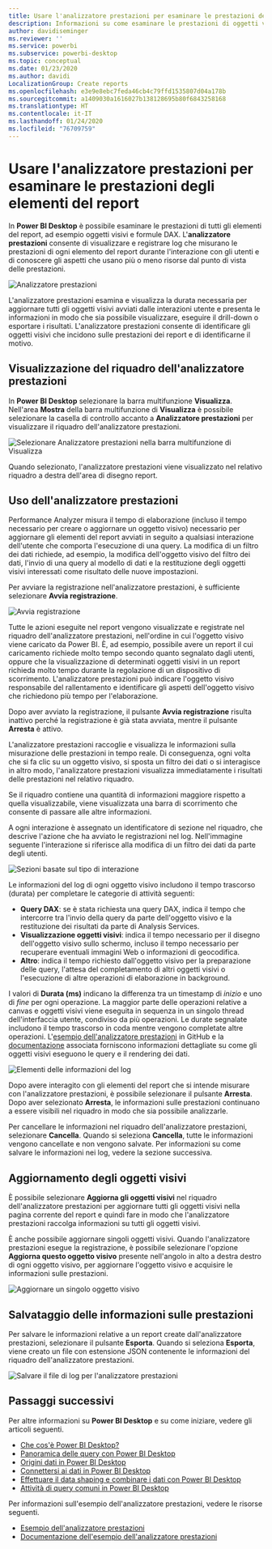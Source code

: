 ```yaml
---
title: Usare l'analizzatore prestazioni per esaminare le prestazioni degli elementi del report in Power BI Desktop
description: Informazioni su come esaminare le prestazioni di oggetti visivi ed elementi del report in termini di utilizzo delle risorse e velocità di risposta
author: davidiseminger
ms.reviewer: ''
ms.service: powerbi
ms.subservice: powerbi-desktop
ms.topic: conceptual
ms.date: 01/23/2020
ms.author: davidi
LocalizationGroup: Create reports
ms.openlocfilehash: e3e9e8ebc7feda46cb4c79ffd1535807d04a178b
ms.sourcegitcommit: a1409030a1616027b138128695b80f6843258168
ms.translationtype: HT
ms.contentlocale: it-IT
ms.lasthandoff: 01/24/2020
ms.locfileid: "76709759"
---
```

# <a name="use-performance-analyzer-to-examine-report-element-performance"></a>Usare l'analizzatore prestazioni per esaminare le prestazioni degli elementi del report

In **Power BI Desktop** è possibile esaminare le prestazioni di tutti gli elementi del report, ad esempio oggetti visivi e formule DAX. L'**analizzatore prestazioni** consente di visualizzare e registrare log che misurano le prestazioni di ogni elemento del report durante l'interazione con gli utenti e di conoscere gli aspetti che usano più o meno risorse dal punto di vista delle prestazioni.

![Analizzatore prestazioni](media/desktop-performance-analyzer/performance-analyzer-01.png)

L'analizzatore prestazioni esamina e visualizza la durata necessaria per aggiornare tutti gli oggetti visivi avviati dalle interazioni utente e presenta le informazioni in modo che sia possibile visualizzare, eseguire il drill-down o esportare i risultati. L'analizzatore prestazioni consente di identificare gli oggetti visivi che incidono sulle prestazioni dei report e di identificarne il motivo.

## <a name="displaying-the-performance-analyzer-pane"></a>Visualizzazione del riquadro dell'analizzatore prestazioni

In **Power BI Desktop** selezionare la barra multifunzione **Visualizza**. Nell'area **Mostra** della barra multifunzione di **Visualizza** è possibile selezionare la casella di controllo accanto a **Analizzatore prestazioni** per visualizzare il riquadro dell'analizzatore prestazioni.

![Selezionare Analizzatore prestazioni nella barra multifunzione di Visualizza](media/desktop-performance-analyzer/performance-analyzer-02.png)

Quando selezionato, l'analizzatore prestazioni viene visualizzato nel relativo riquadro a destra dell'area di disegno report.

## <a name="using-performance-analyzer"></a>Uso dell'analizzatore prestazioni

Performance Analyzer misura il tempo di elaborazione (incluso il tempo necessario per creare o aggiornare un oggetto visivo) necessario per aggiornare gli elementi del report avviati in seguito a qualsiasi interazione dell'utente che comporta l'esecuzione di una query. La modifica di un filtro dei dati richiede, ad esempio, la modifica dell'oggetto visivo del filtro dei dati, l'invio di una query al modello di dati e la restituzione degli oggetti visivi interessati come risultato delle nuove impostazioni. 

Per avviare la registrazione nell'analizzatore prestazioni, è sufficiente selezionare **Avvia registrazione**.

![Avvia registrazione](media/desktop-performance-analyzer/performance-analyzer-03.png)

Tutte le azioni eseguite nel report vengono visualizzate e registrate nel riquadro dell'analizzatore prestazioni, nell'ordine in cui l'oggetto visivo viene caricato da Power BI. È, ad esempio, possibile avere un report il cui caricamento richiede molto tempo secondo quanto segnalato dagli utenti, oppure che la visualizzazione di determinati oggetti visivi in un report richieda molto tempo durante la regolazione di un dispositivo di scorrimento. L'analizzatore prestazioni può indicare l'oggetto visivo responsabile del rallentamento e identificare gli aspetti dell'oggetto visivo che richiedono più tempo per l'elaborazione. 

Dopo aver avviato la registrazione, il pulsante **Avvia registrazione** risulta inattivo perché la registrazione è già stata avviata, mentre il pulsante **Arresta** è attivo. 

L'analizzatore prestazioni raccoglie e visualizza le informazioni sulla misurazione delle prestazioni in tempo reale. Di conseguenza, ogni volta che si fa clic su un oggetto visivo, si sposta un filtro dei dati o si interagisce in altro modo, l'analizzatore prestazioni visualizza immediatamente i risultati delle prestazioni nel relativo riquadro.

Se il riquadro contiene una quantità di informazioni maggiore rispetto a quella visualizzabile, viene visualizzata una barra di scorrimento che consente di passare alle altre informazioni.

A ogni interazione è assegnato un identificatore di sezione nel riquadro, che descrive l'azione che ha avviato le registrazioni nel log. Nell'immagine seguente l'interazione si riferisce alla modifica di un filtro dei dati da parte degli utenti.

![Sezioni basate sul tipo di interazione](media/desktop-performance-analyzer/performance-analyzer-04.png)

Le informazioni del log di ogni oggetto visivo includono il tempo trascorso (durata) per completare le categorie di attività seguenti:

* **Query DAX**: se è stata richiesta una query DAX, indica il tempo che intercorre tra l'invio della query da parte dell'oggetto visivo e la restituzione dei risultati da parte di Analysis Services.
* **Visualizzazione oggetti visivi**: indica il tempo necessario per il disegno dell'oggetto visivo sullo schermo, incluso il tempo necessario per recuperare eventuali immagini Web o informazioni di geocodifica. 
* **Altro**: indica il tempo richiesto dall'oggetto visivo per la preparazione delle query, l'attesa del completamento di altri oggetti visivi o l'esecuzione di altre operazioni di elaborazione in background.

I valori di **Durata (ms)** indicano la differenza tra un timestamp di *inizio* e uno di *fine* per ogni operazione. La maggior parte delle operazioni relative a canvas e oggetti visivi viene eseguita in sequenza in un singolo thread dell'interfaccia utente, condiviso da più operazioni. Le durate segnalate includono il tempo trascorso in coda mentre vengono completate altre operazioni. L'[esempio dell'analizzatore prestazioni](https://github.com/microsoft/powerbi-desktop-samples/tree/master/Performance%20Analyzer) in GitHub e la [documentazione](https://github.com/microsoft/powerbi-desktop-samples/blob/master/Performance%20Analyzer/Power%20BI%20Performance%20Analyzer%20Export%20File%20Format.docx) associata forniscono informazioni dettagliate su come gli oggetti visivi eseguono le query e il rendering dei dati.


![Elementi delle informazioni del log](media/desktop-performance-analyzer/performance-analyzer-06.png)

Dopo avere interagito con gli elementi del report che si intende misurare con l'analizzatore prestazioni, è possibile selezionare il pulsante **Arresta**. Dopo aver selezionato **Arresta**, le informazioni sulle prestazioni continuano a essere visibili nel riquadro in modo che sia possibile analizzarle.

Per cancellare le informazioni nel riquadro dell'analizzatore prestazioni, selezionare **Cancella**. Quando si seleziona **Cancella**, tutte le informazioni vengono cancellate e non vengono salvate. Per informazioni su come salvare le informazioni nei log, vedere la sezione successiva. 

## <a name="refreshing-visuals"></a>Aggiornamento degli oggetti visivi

È possibile selezionare **Aggiorna gli oggetti visivi** nel riquadro dell'analizzatore prestazioni per aggiornare tutti gli oggetti visivi nella pagina corrente del report e quindi fare in modo che l'analizzatore prestazioni raccolga informazioni su tutti gli oggetti visivi.

È anche possibile aggiornare singoli oggetti visivi. Quando l'analizzatore prestazioni esegue la registrazione, è possibile selezionare l'opzione **Aggiorna questo oggetto visivo** presente nell'angolo in alto a destra destro di ogni oggetto visivo, per aggiornare l'oggetto visivo e acquisire le informazioni sulle prestazioni.

![Aggiornare un singolo oggetto visivo](media/desktop-performance-analyzer/performance-analyzer-07.png)

## <a name="saving-performance-information"></a>Salvataggio delle informazioni sulle prestazioni

Per salvare le informazioni relative a un report create dall'analizzatore prestazioni, selezionare il pulsante **Esporta**. Quando si seleziona **Esporta**, viene creato un file con estensione JSON contenente le informazioni del riquadro dell'analizzatore prestazioni. 

![Salvare il file di log per l'analizzatore prestazioni](media/desktop-performance-analyzer/performance-analyzer-05.png)


## <a name="next-steps"></a>Passaggi successivi
Per altre informazioni su **Power BI Desktop** e su come iniziare, vedere gli articoli seguenti.

* [Che cos'è Power BI Desktop?](desktop-what-is-desktop.md)
* [Panoramica delle query con Power BI Desktop](desktop-query-overview.md)
* [Origini dati in Power BI Desktop](desktop-data-sources.md)
* [Connettersi ai dati in Power BI Desktop](desktop-connect-to-data.md)
* [Effettuare il data shaping e combinare i dati con Power BI Desktop](desktop-shape-and-combine-data.md)
* [Attività di query comuni in Power BI Desktop](desktop-common-query-tasks.md)   

Per informazioni sull'esempio dell'analizzatore prestazioni, vedere le risorse seguenti.

* [Esempio dell'analizzatore prestazioni](https://github.com/microsoft/powerbi-desktop-samples/tree/master/Performance%20Analyzer)
* [Documentazione dell'esempio dell'analizzatore prestazioni](https://github.com/microsoft/powerbi-desktop-samples/blob/master/Performance%20Analyzer/Power%20BI%20Performance%20Analyzer%20Export%20File%20Format.docx)